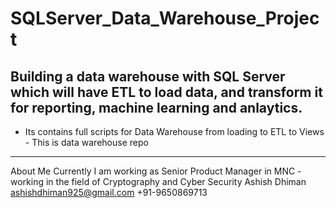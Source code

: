 # SQLServer_Data_Warehouse_Project
Building a data warehouse with SQL Server which will have ETL to load data, and transform it for reporting, machine learning and anlaytics.
-----
- Its contains full scripts for Data Warehouse from loading to ETL to Views - This is data warehouse repo
----------
About Me
Currently I am working as Senior Product Manager in MNC  - working in the field of Cryptography and Cyber Security
Ashish Dhiman
ashishdhiman925@gmail.com
+91-9650869713
